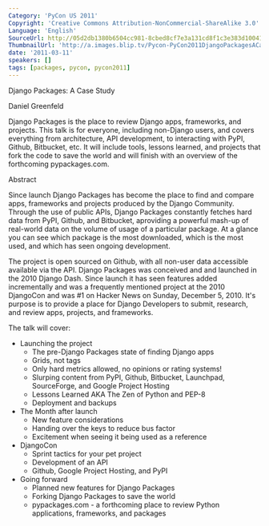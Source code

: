 ```yaml
---
Category: 'PyCon US 2011'
Copyright: 'Creative Commons Attribution-NonCommercial-ShareAlike 3.0'
Language: 'English'
SourceUrl: http://05d2db1380b6504cc981-8cbed8cf7e3a131cd8f1c3e383d10041.r93.cf2.rackcdn.com/pycon-us-2011/448_django-packages-a-case-study.mp4
ThumbnailUrl: 'http://a.images.blip.tv/Pycon-PyCon2011DjangoPackagesACaseStudy119.png'
date: '2011-03-11'
speakers: []
tags: [packages, pycon, pycon2011]
---
```

Django Packages: A Case Study

Daniel Greenfeld

Django Packages is the place to review Django apps, frameworks, and projects.
This talk is for everyone, including non-Django users, and covers everything
from architecture, API development, to interacting with PyPI, Github,
Bitbucket, etc. It will include tools, lessons learned, and projects that fork
the code to save the world and will finish with an overview of the forthcoming
pypackages.com.

Abstract

Since launch Django Packages has become the place to find and compare apps,
frameworks and projects produced by the Django Community. Through the use of
public APIs, Django Packages constantly fetches hard data from PyPI, Github,
and Bitbucket, aproviding a powerful mash-up of real-world data on the volume
of usage of a particular package. At a glance you can see which package is the
most downloaded, which is the most used, and which has seen ongoing
development.

The project is open sourced on Github, with all non-user data accessible
available via the API. Django Packages was conceived and and launched in the
2010 Django Dash. Since launch it has seen features added incrementally and
was a frequently mentioned project at the 2010 DjangoCon and was #1 on Hacker
News on Sunday, December 5, 2010. It's purpose is to provide a place for
Django Developers to submit, research, and review apps, projects, and
frameworks.

The talk will cover:

  * Launching the project 
    * The pre-Django Packages state of finding Django apps 
    * Grids, not tags 
    * Only hard metrics allowed, no opinions or rating systems! 
    * Slurping content from PyPI, Github, Bitbucket, Launchpad, SourceForge, and Google Project Hosting 
    * Lessons Learned AKA The Zen of Python and PEP-8 
    * Deployment and backups 
  * The Month after launch 
    * New feature considerations 
    * Handing over the keys to reduce bus factor 
    * Excitement when seeing it being used as a reference 
  * DjangoCon 
    * Sprint tactics for your pet project 
    * Development of an API 
    * Github, Google Project Hosting, and PyPI 
  * Going forward 
    * Planned new features for Django Packages 
    * Forking Django Packages to save the world 
    * pypackages.com - a forthcoming place to review Python applications, frameworks, and packages 

